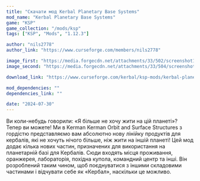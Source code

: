 ```yaml
---
title: "Скачати мод Kerbal Planetary Base Systems"
mod_name: "Kerbal Planetary Base Systems"
game: "KSP"
game_collection: "/mods/ksp"
tags: ["KSP", "Mods", "1.12.3"]

author: "nils2778"
author_link: "https://www.curseforge.com/members/nils2778"

image_first: "https://media.forgecdn.net/attachments/33/502/screenshot1.png"
image_second: "https://media.forgecdn.net/attachments/33/504/screenshot22.png"

download_link: "https://www.curseforge.com/kerbal/ksp-mods/kerbal-planetary-base-systems/files/all?page=1&amp;pageSize=20"

mod_dependencies: ""
dependencies_link: ""

date: "2024-07-30"
---
```


Ви коли-небудь говорили: «Я більше не хочу жити на цій планеті»? Тепер ви можете! Ми в Kerman Kerman Orbit and Surface Structures з гордістю представляємо вам абсолютно нову лінійку продуктів для кербалів, які не хочуть нічого більше, ніж жити на іншій планеті!
Цей мод додає кілька нових частин, призначених для використання на планетарній базі для Кербалів. Сюди входять місця проживання, оранжерея, лабораторія, похідна купола, командний центр та інші. Він розроблений таким чином, щоб поєднуватися з іншими складовими частинами і відчувати себе як «Кербал», наскільки це можливо.